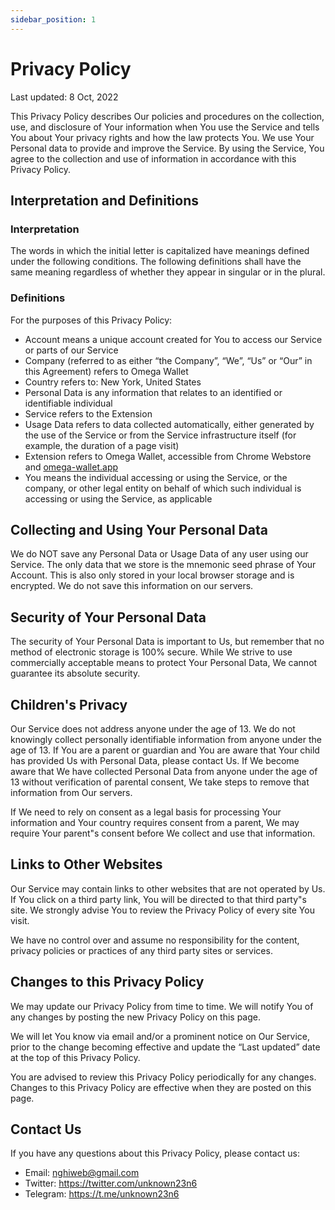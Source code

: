 ```yaml
---
sidebar_position: 1
---
```


# Privacy Policy

Last updated: 8 Oct, 2022

This Privacy Policy describes Our policies and procedures on the collection, use, and disclosure of Your information when You use the Service and tells You about Your privacy rights and how the law protects You. We use Your Personal data to provide and improve the Service. By using the Service, You agree to the collection and use of information in accordance with this Privacy Policy.

## Interpretation and Definitions

### Interpretation

The words in which the initial letter is capitalized have meanings defined under the following conditions. The following definitions shall have the same meaning regardless of whether they appear in singular or in the plural.

### Definitions

For the purposes of this Privacy Policy:

- Account means a unique account created for You to access our Service or parts of our Service
- Company (referred to as either “the Company”, “We”, “Us” or “Our” in this Agreement) refers to Omega Wallet
- Country refers to: New York, United States
- Personal Data is any information that relates to an identified or identifiable individual
- Service refers to the Extension
- Usage Data refers to data collected automatically, either generated by the use of the Service or from the Service infrastructure itself (for example, the duration of a page visit)
- Extension refers to Omega Wallet, accessible from Chrome Webstore and [omega-wallet.app](https://omega-wallet.app/)
- You means the individual accessing or using the Service, or the company, or other legal entity on behalf of which such individual is accessing or using the Service, as applicable

## Collecting and Using Your Personal Data

We do NOT save any Personal Data or Usage Data of any user using our Service. The only data that we store is the mnemonic seed phrase of Your Account. This is also only stored in your local browser storage and is encrypted. We do not save this information on our servers.

## Security of Your Personal Data

The security of Your Personal Data is important to Us, but remember that no method of electronic storage is 100% secure. While We strive to use commercially acceptable means to protect Your Personal Data, We cannot guarantee its absolute security.

## Children's Privacy

Our Service does not address anyone under the age of 13. We do not knowingly collect personally identifiable information from anyone under the age of 13. If You are a parent or guardian and You are aware that Your child has provided Us with Personal Data, please contact Us. If We become aware that We have collected Personal Data from anyone under the age of 13 without verification of parental consent, We take steps to remove that information from Our servers.

If We need to rely on consent as a legal basis for processing Your information and Your country requires consent from a parent, We may require Your parent"s consent before We collect and use that information.

## Links to Other Websites

Our Service may contain links to other websites that are not operated by Us. If You click on a third party link, You will be directed to that third party"s site. We strongly advise You to review the Privacy Policy of every site You visit.

We have no control over and assume no responsibility for the content, privacy policies or practices of any third party sites or services.

## Changes to this Privacy Policy

We may update our Privacy Policy from time to time. We will notify You of any changes by posting the new Privacy Policy on this page.

We will let You know via email and/or a prominent notice on Our Service, prior to the change becoming effective and update the “Last updated” date at the top of this Privacy Policy.

You are advised to review this Privacy Policy periodically for any changes. Changes to this Privacy Policy are effective when they are posted on this page.

## Contact Us

If you have any questions about this Privacy Policy, please contact us:

- Email: <nghiweb@gmail.com>
- Twitter: <https://twitter.com/unknown23n6>
- Telegram: <https://t.me/unknown23n6>
